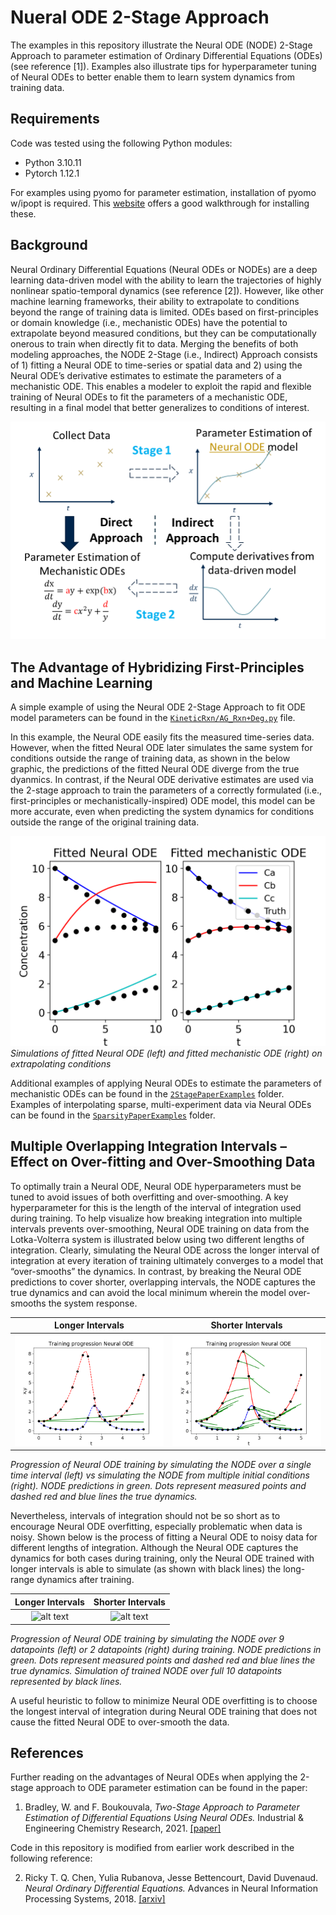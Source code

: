 # Nueral ODE 2-Stage Approach
The examples in this repository illustrate the Neural ODE (NODE) 2-Stage Approach to parameter estimation of Ordinary Differential Equations (ODEs) (see reference [1]). Examples also illustrate tips for hyperparameter tuning of Neural ODEs to better enable them to learn system dynamics from training data.

## Requirements

Code was tested using the following Python modules:

* Python 3.10.11
* Pytorch 1.12.1

For examples using pyomo for parameter estimation, installation of pyomo w/ipopt is required.  This [website](https://ndcbe.github.io/CBE60499/01.00-Pyomo-Introduction.html) offers a good walkthrough for installing these.

## Background
Neural Ordinary Differential Equations (Neural ODEs or NODEs) are a deep learning data-driven model with the ability to learn the trajectories of highly nonlinear spatio-temporal dynamics (see reference [2]).  However, like other machine learning frameworks, their ability to extrapolate to conditions beyond the range of training data is limited.  ODEs based on first-principles or domain knowledge (i.e., mechanistic ODEs) have the potential to extrapolate beyond measured conditions, but they can be computationally onerous to train when directly fit to data.  Merging the benefits of both modeling approaches, the NODE 2-Stage (i.e., Indirect) Approach consists of 1) fitting a Neural ODE to time-series or spatial data and 2) using the Neural ODE’s derivative estimates to estimate the parameters of a mechanistic ODE.  This enables a modeler to exploit the rapid and flexible training of Neural ODEs to fit the parameters of a mechanistic ODE, resulting in a final model that better generalizes to conditions of interest.

![alt text](https://github.com/afbwilliam/NODE2StageApproach/blob/main/KineticRxn/visuals/2-stage-approach.png)

## The Advantage of Hybridizing First-Principles and Machine Learning
A simple example of using the Neural ODE 2-Stage Approach to fit ODE model parameters can be found in the [`KineticRxn/AG_Rxn+Deg.py`](./KineticRxn/AG_Rxn+Deg.py) file.

In this example, the Neural ODE easily fits the measured time-series data.  However, when the fitted Neural ODE later simulates the same system for conditions outside the range of training data, as shown in the below graphic, the predictions of the fitted Neural ODE diverge from the true dyanmics.  In contrast, if the Neural ODE derivative estimates are used via the 2-stage approach to train the parameters of a correctly formulated (i.e., first-principles or mechanistically-inspired) ODE model, this model can be more accurate, even when predicting the system dynamics for conditions outside the range of the original training data.

![alt text](https://github.com/afbwilliam/NODE2StageApproach/blob/main/KineticRxn/visuals/Extrap.png)
*Simulations of fitted Neural ODE (left) and fitted mechanistic ODE (right) on extrapolating conditions*

Additional examples of applying Neural ODEs to estimate the parameters of mechanistic ODEs can be found in the [`2StagePaperExamples`](./2StagePaperExamples) folder.  Examples of interpolating sparse, multi-experiment data via Neural ODEs can be found in the [`SparsityPaperExamples`](./SparistyPaperExamples) folder.

## Multiple Overlapping Integration Intervals – Effect on Over-fitting and Over-Smoothing Data
To optimally train a Neural ODE, Neural ODE hyperparameters must be tuned to avoid issues of both overfitting and over-smoothing.  A key hyperparameter for this is the length of the interval of integration used during training.  To help visualize how breaking integration into multiple intervals prevents over-smoothing, Neural ODE training on data from the Lotka-Volterra system is illustrated below using two different lengths of integration.  Clearly, simulating the Neural ODE across the longer interval of integration at every iteration of training ultimately converges to a model that “over-smooths” the dynamics.  In contrast, by breaking the Neural ODE predictions to cover shorter, overlapping intervals, the NODE captures the true dynamics and can avoid the local minimum wherein the model over-smooths the system response.

Longer Intervals           |  Shorter Intervals
:-------------------------:|:-------------------------:
![alt text](https://github.com/afbwilliam/NODE2StageApproach/blob/main/GIFs/LoVoIC.gif) | ![alt text](https://github.com/afbwilliam/NODE2StageApproach/blob/main/GIFs/LoVoICs.gif)

*Progression of Neural ODE training by simulating the NODE over a single time interval (left) vs simulating the NODE from multiple initial conditions (right).  NODE predictions in green.  Dots represent measured points and dashed red and blue lines the true dynamics.*

Nevertheless, intervals of integration should not be so short as to encourage Neural ODE overfitting, especially problematic when data is noisy.  Shown below is the process of fitting a Neural ODE to noisy data for different lengths of integration.  Although the Neural ODE captures the dynamics for both cases during training, only the Neural ODE trained with longer intervals is able to simulate (as shown with black lines) the long-range dynamics after training.

Longer  Intervals          |  Shorter Intervals
:-------------------------:|:-------------------------:
![alt text](https://github.com/afbwilliam/NODE2StageApproach/blob/main/GIFs/8stepsFHN.gif) | ![alt text](https://github.com/afbwilliam/NODE2StageApproach/blob/main/GIFs/2stepsFHN.gif)

*Progression of Neural ODE training by simulating the NODE over 9 datapoints (left) or 2 datapoints (right) during training.  NODE predictions in green.  Dots represent measured points and dashed red and blue lines the true dynamics.  Simulation of trained NODE over full 10 datapoints represented by black lines.*

A useful heuristic to follow to minimize Neural ODE overfitting is to choose the longest interval of integration during Neural ODE training that does not cause the fitted Neural ODE to over-smooth the data.  

## References
Further reading on the advantages of Neural ODEs when applying the 2-stage approach to ODE parameter estimation can be found in the paper:

1) Bradley, W. and F. Boukouvala, *Two-Stage Approach to Parameter Estimation of Differential Equations Using Neural ODEs.* Industrial & Engineering Chemistry Research, 2021. [[paper]](https://pubs.acs.org/doi/10.1021/acs.iecr.1c00552)

Code in this repository is modified from earlier work described in the following reference:

2) Ricky T. Q. Chen, Yulia Rubanova, Jesse Bettencourt, David Duvenaud. *Neural Ordinary Differential Equations.* Advances in Neural Information Processing Systems, 2018. [[arxiv]](https://arxiv.org/abs/1806.07366)

